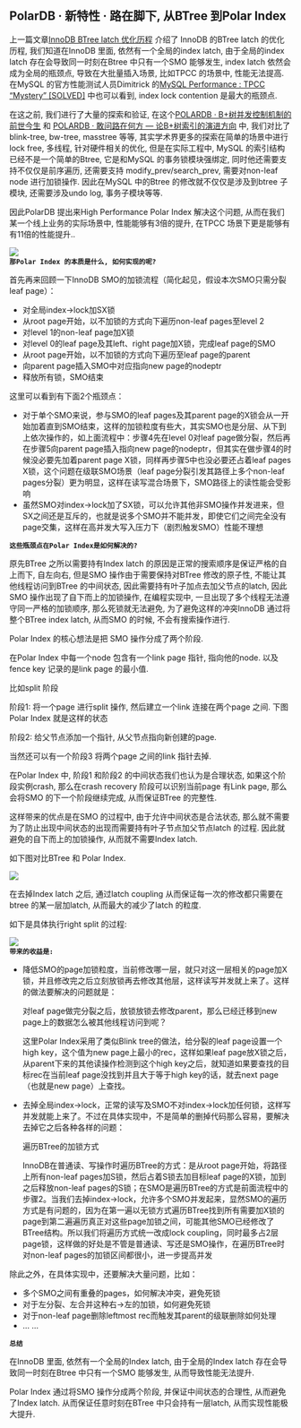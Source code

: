 ## PolarDB · 新特性 · 路在脚下, 从BTree 到Polar Index


上一篇文章[InnoDB BTree latch 优化历程][3] 介绍了 InnoDB 的BTree latch 的优化历程, 我们知道在InnoDB 里面, 依然有一个全局的index latch, 由于全局的index latch 存在会导致同一时刻在Btree 中只有一个SMO 能够发生, index latch 依然会成为全局的瓶颈点, 导致在大批量插入场景, 比如TPCC 的场景中, 性能无法提高. 在MySQL 的官方性能测试人员Dimitrick 的[MySQL Performance : TPCC “Mystery” [SOLVED]][4] 中也可以看到, index lock contention 是最大的瓶颈点.  


在这之前, 我们进行了大量的探索和验证, 在这个[POLARDB · B+树并发控制机制的前世今生][5] 和 [POLARDB · 敢问路在何方 — 论B+树索引的演进方向][6] 中,  我们对比了blink-tree, bw-tree, masstree 等等, 其实学术界更多的探索在简单的场景中进行lock free, 多线程, 针对硬件相关的优化, 但是在实际工程中, MySQL 的索引结构已经不是一个简单的Btree, 它是和MySQL 的事务锁模块强绑定, 同时他还需要支持不仅仅是前序遍历, 还需要支持 modify_prev/search_prev, 需要对non-leaf node 进行加锁操作. 因此在MySQL 中的Btree 的修改就不仅仅是涉及到btree 子模块, 还需要涉及undo log, 事务子模块等等.  


因此PolarDB 提出来High Performance Polar Index 解决这个问题, 从而在我们某一个线上业务的实际场景中, 性能能够有3倍的提升, 在TPCC 场景下更是能够有有11倍的性能提升..  


![][0]   **`那Polar Index 的本质是什么, 如何实现的呢?`**   


首先再来回顾一下InnoDB SMO的加锁流程（简化起见，假设本次SMO只需分裂leaf page）：  


* 对全局index->lock加SX锁
* 从root page开始，以不加锁的方式向下遍历non-leaf pages至level 2
* 对level 1的non-leaf page加X锁
* 对level 0的leaf page及其left、right page加X锁，完成leaf page的SMO
* 从root page开始，以不加锁的方式向下遍历至leaf page的parent
* 向parent page插入SMO中对应指向new page的nodeptr
* 释放所有锁，SMO结束



这里可以看到有下面2个瓶颈点：  


* 对于单个SMO来说，参与SMO的leaf pages及其parent page的X锁会从一开始加着直到SMO结束，这样的加锁粒度有些大，其实SMO也是分层、从下到上依次操作的，如上面流程中：步骤4先在level 0对leaf page做分裂，然后再在步骤5向parent page插入指向new page的nodeptr，但其实在做步骤4的时候没必要先加着parent page X锁，同样再步骤5中也没必要还占着leaf pages X锁，这个问题在级联SMO场景（leaf page分裂引发其路径上多个non-leaf pages分裂）更为明显，这样在读写混合场景下，SMO路径上的读性能会受影响
* 虽然SMO对index->lock加了SX锁，可以允许其他非SMO操作并发进来，但SX之间还是互斥的，也就是说多个SMO并不能并发，即使它们之间完全没有page交集，这样在高并发大写入压力下（剧烈触发SMO）性能不理想

 **`这些瓶颈点在Polar Index是如何解决的?`**   


原先BTree 之所以需要持有Index latch 的原因是正常的搜索顺序是保证严格的自上而下, 自左向右, 但是SMO 操作由于需要保持对BTree 修改的原子性, 不能让其他线程访问到BTree 的中间状态, 因此需要持有叶子加点去加父节点的latch, 因此SMO 操作出现了自下而上的加锁操作, 在编程实现中, 一旦出现了多个线程无法遵守同一严格的加锁顺序, 那么死锁就无法避免, 为了避免这样的冲突InnoDB 通过将整个BTree index latch, 从而SMO 的时候, 不会有搜索操作进行.  


Polar Index 的核心想法是把 SMO 操作分成了两个阶段.  


在Polar Index 中每一个node 包含有一个link page 指针, 指向他的node.  以及fence key 记录的是link page 的最小值.  


比如split 阶段  


阶段1: 将一个page 进行split 操作,  然后建立一个link 连接在两个page 之间. 下图Polar Index 就是这样的状态  


阶段2: 给父节点添加一个指针, 从父节点指向新创建的page.  


当然还可以有一个阶段3 将两个page 之间的link 指针去掉.  


在Polar Index 中, 阶段1 和阶段2 的中间状态我们也认为是合理状态, 如果这个阶段实例crash, 那么在crash recovery 阶段可以识别当前page 有Link page, 那么会将SMO 的下一个阶段继续完成, 从而保证BTree 的完整性.  


这样带来的优点是在SMO 的过程中, 由于允许中间状态是合法状态, 那么就不需要为了防止出现中间状态的出现而需要持有叶子节点加父节点latch 的过程. 因此就避免的自下而上的加锁操作, 从而就不需要Index latch.  


如下图对比BTree 和 Polar Index.  


![][1]  


在去掉Index latch 之后, 通过latch coupling 从而保证每一次的修改都只需要在btree 的某一层加latch, 从而最大的减少了latch 的粒度.  


如下是具体执行right split 的过程:  


![][2]   **`带来的收益是:`**   


* 降低SMO的page加锁粒度，当前修改哪一层，就只对这一层相关的page加X锁，并且修改完之后立刻放锁再去修改其他层，这样读写并发就上来了。这样的做法要解决的问题就是：  


    对leaf page做完分裂之后，放锁放锁去修改parent，那么已经迁移到new page上的数据怎么被其他线程访问到呢？  

    这里Polar Index采用了类似Blink tree的做法，给分裂的leaf page设置一个high key，这个值为new page上最小的rec，这样如果leaf page放X锁之后，从parent下来的其他读操作检测到这个high key之后，就知道如果要查找的目标rec在当前leaf page没找到并且大于等于high key的话，就去next page（也就是new page）上查找。  

  
* 去掉全局index->lock，正常的读写及SMO不对index->lock加任何锁，这样写并发就能上来了。不过在具体实现中，不是简单的删掉代码那么容易，要解决去掉它之后各种各样的问题：  


    遍历BTree的加锁方式  

    InnoDB在普通读、写操作时遍历BTree的方式：是从root page开始，将路径上所有non-leaf pages加S锁，然后占着S锁去加目标leaf page的X锁，加到之后释放non-leaf pages的S锁；在SMO是遍历BTree的方式是前面流程中的步骤2。当我们去掉index->lock，允许多个SMO并发起来，显然SMO的遍历方式是有问题的，因为在第一遍以无锁方式遍历BTree找到所有需要加X锁的page到第二遍遍历真正对这些page加锁之间，可能其他SMO已经修改了BTree结构。所以我们将遍历方式统一改成lock coupling，同时最多占2层page锁，这样做的好处是不管是普通读、写还是SMO操作，在遍历BTree时对non-leaf pages的加锁区间都很小，进一步提高并发  



除此之外，在具体实现中，还要解决大量问题，比如：  


* 多个SMO之间有重叠的pages，如何解决冲突，避免死锁
* 对于左分裂、左合并这种右->左的加锁，如何避免死锁
* 对于non-leaf page删除leftmost rec而触发其parent的级联删除如何处理
* … …
  

 **`总结`**   


在InnoDB 里面, 依然有一个全局的Index latch, 由于全局的Index latch 存在会导致同一时刻在Btree 中只有一个SMO 能够发生, 从而导致性能无法提升.  


Polar Index 通过将SMO 操作分成两个阶段, 并保证中间状态的合理性, 从而避免了Index latch. 从而保证任意时刻在BTree 中只会持有一层latch, 从而实现性能极大提升.  


[3]: https://zhuanlan.zhihu.com/p/151397269
[4]: http://dimitrik.free.fr/blog/posts/mysql-80-tpcc-mystery.html
[5]: ./https://zhuanlan.zhihu.com/p/50112182
[6]: https://zhuanlan.zhihu.com/p/50630867
[0]: https://raw.githubusercontent.com/baotiao/bb/main/img/20210521014602.png
[1]: https://raw.githubusercontent.com/baotiao/bb/main/img/20210521014742.png
[2]: https://raw.githubusercontent.com/baotiao/bb/main/img/20210521014719.png